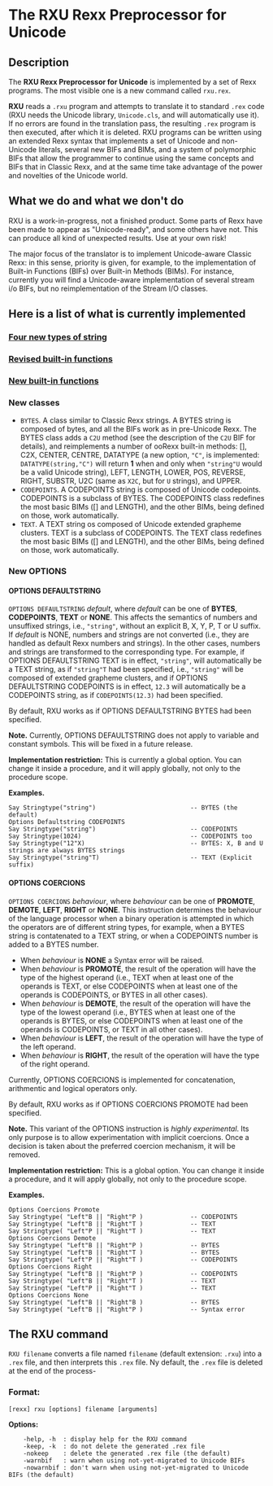 # The RXU Rexx Preprocessor for Unicode

## Description

The __RXU Rexx Preprocessor for Unicode__ is implemented by a set of Rexx programs. The most visible one is a new command called ``rxu.rex``. 

__RXU__ reads a ``.rxu`` program and attempts to translate it to standard ``.rex`` code (RXU needs the Unicode library, ``Unicode.cls``, and will automatically use it). 
If no errors are found in the translation pass, the resulting ``.rex`` program is then executed, after which it is deleted. 
RXU programs can be written using an extended Rexx syntax that implements a set of Unicode and non-Unicode literals, several new BIFs and BIMs, 
and a system of polymorphic BIFs that allow the programmer to continue using the same concepts and BIFs that in Classic Rexx, 
and at the same time take advantage of the power and novelties of the Unicode world.

## What we do and what we don't do

RXU is a work-in-progress, not a finished product. Some parts of Rexx have been made to appear as "Unicode-ready", and some others have not. This can produce all kind of unexpected results. Use at your own risk!

The major focus of the translator is to implement Unicode-aware Classic Rexx: in this sense, priority is given, for example, 
to the implementation of Built-in Functions (BIFs) over Built-in Methods (BIMs). 
For instance, currently you will find a Unicode-aware implementation of several stream i/o BIFs, but no reimplementation of the Stream I/O classes.

## Here is a list of what is currently implemented

### [Four new types of string](doc/string-types.md)

### [Revised built-in functions](doc/built-in.md)

### [New built-in functions](doc/new-functions.md)

### New classes

* ``BYTES``. A class similar to Classic Rexx strings. A BYTES string is composed of bytes, and all the BIFs work as in pre-Unicode Rexx. The BYTES class adds a ``C2U`` method (see the description of the ``C2U`` BIF for 
  details), and reimplements a number of ooRexx built-in methods: \[\], C2X, CENTER, CENTRE, DATATYPE (a new option, ``"C"``, is implemented: ``DATATYPE(string,"C")`` will return __1__ when and only when ``"string"U`` 
  would be a valid Unicode string), LEFT, LENGTH, LOWER, POS, REVERSE, RIGHT, SUBSTR, U2C (same as ``X2C``, but for ``U`` strings), and UPPER.
* ``CODEPOINTS``. A CODEPOINTS string is composed of Unicode codepoints. CODEPOINTS is a subclass of BYTES. The CODEPOINTS class redefines the most basic BIMs (\[\] and LENGTH), and the other BIMs, being defined on 
  those, work automatically.
* ``TEXT``. A TEXT string os composed of Unicode extended grapheme clusters. TEXT is a subclass of CODEPOINTS. The TEXT class redefines the most basic BIMs (\[\] and LENGTH), and the other BIMs, being defined on
  those, work automatically.

### New OPTIONS

#### OPTIONS DEFAULTSTRING

``OPTIONS DEFAULTSTRING`` _default_, where _default_ can be one of __BYTES__, __CODEPOINTS__, __TEXT__ or __NONE__. 
This affects the semantics of numbers and unsuffixed strings, i.e., ``"string"``, without an explicit B, X, Y, P, T or U suffix. 
If _default_ is NONE, numbers and strings are not converted (i.e., they are handled as default Rexx numbers and strings). 
In the other cases, numbers and strings are transformed to the corresponding type. For example, if OPTIONS DEFAULTSTRING TEXT is in effect, ``"string"``, will automatically be a TEXT string,
as if ``"string"T`` had been specified, i.e., ``"string"`` will be composed of extended grapheme clusters, and if OPTIONS DEFAULTSTRING CODEPOINTS is in effect, ``12.3`` will automatically
be a CODEPOINTS string, as if ``CODEPOINTS(12.3)`` had been specified.

By default, RXU works as if OPTIONS DEFAULTSTRING BYTES had been specified.

__Note.__ Currently, OPTIONS DEFAULTSTRING does not apply to variable and constant symbols. This will be fixed in a future release.

__Implementation restriction:__ This is currently a global option. You can change it inside a procedure, and it will apply globally, not only to the procedure scope.

__Examples.__

```
Say Stringtype("string")                          -- BYTES (the default)
Options Defaultstring CODEPOINTS
Say Stringtype("string")                          -- CODEPOINTS
Say Stringtype(1024)                              -- CODEPOINTS too
Say Stringtype("12"X)                             -- BYTES: X, B and U strings are always BYTES strings
Say Stringtype("string"T)                         -- TEXT (Explicit suffix)
```

#### OPTIONS COERCIONS

``OPTIONS COERCIONS`` _behaviour_, where _behaviour_ can be one of __PROMOTE__, __DEMOTE__, __LEFT__, __RIGHT__ or __NONE__. This instruction determines
the behaviour of the language processor when a binary operation is attempted in which the operators are of different string types, for example,
when a BYTES string is contatenated to a TEXT string, or when a CODEPOINTS number is added to a BYTES number.

* When _behaviour_ is __NONE__ a Syntax error will be raised.
* When _behaviour_ is __PROMOTE__, the result of the operation will have the type of the highest operand (i.e., TEXT when at least one of the operands is TEXT, or else CODEPOINTS
  when at least one of the operands is CODEPOINTS, or BYTES in all other cases).
* When _behaviour_ is __DEMOTE__, the result of the operation will have the type of the lowest operand (i.e., BYTES when at least one of the operands is BYTES, or else CODEPOINTS
  when at least one of the operands is CODEPOINTS, or TEXT in all other cases).
* When _behaviour_ is __LEFT__, the result of the operation will have the type of the left operand.
* When _behaviour_ is __RIGHT__, the result of the operation will have the type of the right operand.

Currently, OPTIONS COERCIONS is implemented for concatenation, arithmentic and logical operators only. 

By default, RXU works as if OPTIONS COERCIONS PROMOTE had been specified.

__Note.__ This variant of the OPTIONS instruction is _highly experimental_. Its only purpose is to allow experimentation with implicit coercions. Once a decision is taken about
the preferred coercion mechanism, it will be removed.

__Implementation restriction:__ This is a global option. You can change it inside a procedure, and it will apply globally, not only to the procedure scope.

__Examples.__

```
Options Coercions Promote
Say Stringtype( "Left"B || "Right"P )             -- CODEPOINTS
Say Stringtype( "Left"B || "Right"T )             -- TEXT
Say Stringtype( "Left"P || "Right"T )             -- TEXT
Options Coercions Demote
Say Stringtype( "Left"B || "Right"P )             -- BYTES
Say Stringtype( "Left"B || "Right"T )             -- BYTES
Say Stringtype( "Left"P || "Right"T )             -- CODEPOINTS
Options Coercions Right
Say Stringtype( "Left"B || "Right"P )             -- CODEPOINTS
Say Stringtype( "Left"B || "Right"T )             -- TEXT
Say Stringtype( "Left"P || "Right"T )             -- TEXT
Options Coercions None
Say Stringtype( "Left"B || "Right"B )             -- BYTES
Say Stringtype( "Left"B || "Right"P )             -- Syntax error
```

## The RXU command

``RXU filename`` converts a file named ``filename`` (default extension: ``.rxu``) into a ``.rex`` file, and then interprets this ``.rex`` file. Ny default, the
``.rex`` file is deleted at the end of the process-

### Format:                                                                  

```                                                                           
[rexx] rxu [options] filename [arguments]                              
```

__Options:__

```
    -help, -h  : display help for the RXU command                          
    -keep, -k  : do not delete the generated .rex file                     
    -nokeep    : delete the generated .rex file (the default)              
    -warnbif   : warn when using not-yet-migrated to Unicode BIFs
    -nowarnbif : don't warn when using not-yet-migrated to Unicode BIFs (the default)
```
